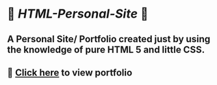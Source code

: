 # :beginner: ***HTML-Personal-Site*** :beginner:

## A Personal Site/ Portfolio created just by using the knowledge of pure HTML 5 and little CSS.

## :maple_leaf: [Click here](https://rohitbhat1603.github.io/HTML-Personal-Site/) to view portfolio
